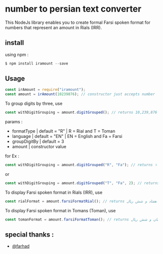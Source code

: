 # number to persian text converter
This NodeJs library enables you to create formal Farsi spoken format for numbers that represent an amount in Rials (IRR).

## install
using npm :

```javascript
$ npm install iramount --save
```
## Usage

```javascript
const irAmount = require("iramount"); 
const amount = irAmount(10239876); // constructor just accepts number 
```

To group digits by three, use
```javascript
const withDigitGrouping = amount.digitGrouped(); // returns 10,239,876
```
params : 

<ul>
  <li>
   formatType | default = "R" | R = Rial and T = Toman
  </li>
  <li>
   language | default = "EN" | EN = English and Fa = Farsi
  </li>
  <li>
   groupDigitBy | default = 3
  </li>
  <li>
   amount | constructor value
  </li>
</ul>

for Ex :

```javascript
const withDigitGrouping = amount.digitGrouped("R", "Fa"); // returns ۱۰,۲۳۹,۸۷۶
```
or 
```javascript
const withDigitGrouping = amount.digitGrouped("T", "Fa", 2); // returns ۱,۰۲,۳۹,۸۷.۶
```

To display Farsi spoken format in Rials (IRR), use
```javascript
const rialFormat = amount.farsiFormatRial(); // returns ده میلیون و دویست و سی و نه هزار و هشتصد و هفتاد و شش ریال
```
To display Farsi spoken format in Tomans (Toman), use
```javascript
const tomanFormat = amount.farsiFormatToman(); // returns یک میلیون و بیست و سه هزار و نهصد و هشتاد و هفت تومان و شش ریال
```

## special thanks :

<ul>
  <li>
    <a href="https://github.com/farhad">@farhad</a>
  </li>
</ul>

